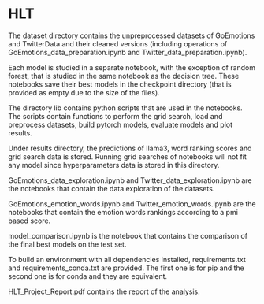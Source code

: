 # HLT

The dataset directory contains the unpreprocessed datasets of GoEmotions and TwitterData and their cleaned versions (including operations of GoEmotions_data_preparation.ipynb and Twitter_data_preparation.ipynb).

Each model is studied in a separate notebook, with the exception of random forest, that is studied in the same notebook as the decision tree.
These notebooks save their best models in the checkpoint directory (that is provided as empty due to the size of the files).

The directory lib contains python scripts that are used in the notebooks. The scripts contain functions to perform the grid search, load and preprocess datasets, build pytorch models, evaluate models and plot results.

Under results directory, the predictions of llama3, word ranking scores and grid search data is stored. Running grid searches of notebooks will not fit any model since hyperparameters data is stored in this directory.

GoEmotions_data_exploration.ipynb and Twitter_data_exploration.ipynb are the notebooks that contain the data exploration of the datasets.

GoEmotions_emotion_words.ipynb and Twitter_emotion_words.ipynb are the notebooks that contain the emotion words rankings according to a pmi based score.

model_comparison.ipynb is the notebook that contains the comparison of the final best models on the test set.

To build an environment with all dependencies installed, requirements.txt and requirements_conda.txt are provided. The first one is for pip and the second one is for conda and they are equivalent.

HLT_Project_Report.pdf contains the report of the analysis.